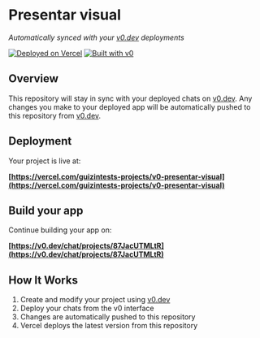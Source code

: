 # Presentar visual

*Automatically synced with your [v0.dev](https://v0.dev) deployments*

[![Deployed on Vercel](https://img.shields.io/badge/Deployed%20on-Vercel-black?style=for-the-badge&logo=vercel)](https://vercel.com/guizintests-projects/v0-presentar-visual)
[![Built with v0](https://img.shields.io/badge/Built%20with-v0.dev-black?style=for-the-badge)](https://v0.dev/chat/projects/87JacUTMLtR)

## Overview

This repository will stay in sync with your deployed chats on [v0.dev](https://v0.dev).
Any changes you make to your deployed app will be automatically pushed to this repository from [v0.dev](https://v0.dev).

## Deployment

Your project is live at:

**[https://vercel.com/guizintests-projects/v0-presentar-visual](https://vercel.com/guizintests-projects/v0-presentar-visual)**

## Build your app

Continue building your app on:

**[https://v0.dev/chat/projects/87JacUTMLtR](https://v0.dev/chat/projects/87JacUTMLtR)**

## How It Works

1. Create and modify your project using [v0.dev](https://v0.dev)
2. Deploy your chats from the v0 interface
3. Changes are automatically pushed to this repository
4. Vercel deploys the latest version from this repository
